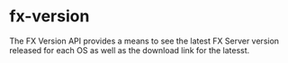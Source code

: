 # fx-version

The FX Version API provides a means to see the latest FX Server version released for each OS as well as the download link for the latesst.
